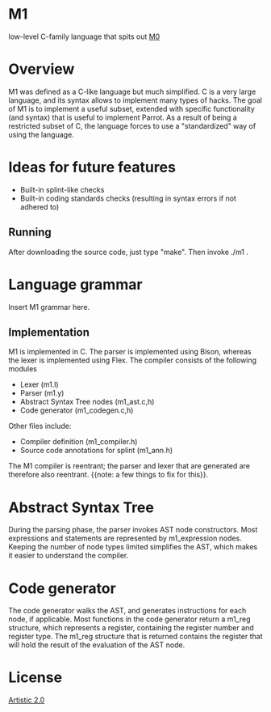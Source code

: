 M1
==

low-level C-family language that spits out [M0](https://github.com/parrot/parrot/tree/m0)

Overview
========
M1 was defined as a C-like language but much simplified. C is a very large language, and its syntax
allows to implement many types of hacks. The goal of M1 is to implement a useful subset, extended
with specific functionality (and syntax) that is useful to implement Parrot. As a result of being
a restricted subset of C, the language forces to use a "standardized" way of using the language.

Ideas for future features
=========================
* Built-in splint-like checks
* Built-in coding standards checks (resulting in syntax errors if not adhered to)


Running
-------
After downloading the source code, just type "make". Then invoke ./m1 <m1 script>.

Language grammar
================

Insert M1 grammar here.


Implementation
--------------
M1 is implemented in C. The parser is implemented using Bison, whereas the lexer is
implemented using Flex. The compiler consists of the following modules

* Lexer (m1.l)
* Parser (m1.y) 
* Abstract Syntax Tree nodes (m1_ast.c,h)
* Code generator (m1_codegen.c,h)

Other files include:

* Compiler definition (m1_compiler.h)
* Source code annotations for splint (m1_ann.h)

The M1 compiler is reentrant; the parser and lexer that are generated are therefore also
reentrant. {{note: a few things to fix for this}}.


Abstract Syntax Tree
====================
During the parsing phase, the parser invokes AST node constructors. Most expressions and statements
are represented by m1_expression nodes. Keeping the number of node types limited simplifies the AST,
which makes it easier to understand the compiler.

Code generator
==============
The code generator walks the AST, and generates instructions for each node, if applicable. Most
functions in the code generator return a m1_reg structure, which represents a register, containing
the register number and register type. The m1_reg structure that is returned contains the register
that will hold the result of the evaluation of the AST node. 

License
======

[Artistic 2.0](https://github.com/parrot/m1/blob/master/LICENSE)
